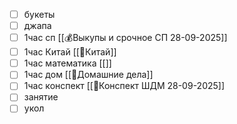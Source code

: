 - [ ] букеты
- [ ] джапа
- [ ] 1час сп [[💰Выкупы и срочное СП 28-09-2025]]
- [ ] 1час Китай [[🏯Китай]]
- [ ] 1час математика [[]]
- [ ] 1час дом [[🏡Домашние дела]]
- [ ] 1час конспект [[🙏Конспект ШДМ 28-09-2025]]
- [ ] занятие
- [ ] укол